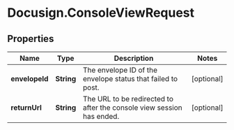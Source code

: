 # Docusign.ConsoleViewRequest

## Properties
Name | Type | Description | Notes
------------ | ------------- | ------------- | -------------
**envelopeId** | **String** | The envelope ID of the envelope status that failed to post. | [optional] 
**returnUrl** | **String** | The URL to be redirected to after the console view session has ended. | [optional] 


